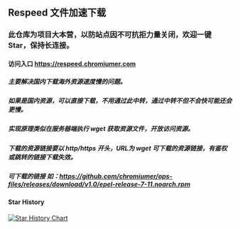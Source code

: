 ## Respeed 文件加速下载
### 此仓库为项目大本营，以防站点因不可抗拒力量关闭，欢迎一键Star，保持长连接。


#### 访问入口 https://respeed.chromiumer.com
##### 主要解决国内下载海外资源速度慢的问题。
##### 如果是国内资源，可以直接下载，不用通过此中转，通过中转不但不会快可能还会更慢。
##### 实现原理类似在服务器端执行 wget 获取资源文件，开放访问资源。
##### 下载的资源链接要以 http/https 开头，URL为 wget 可下载的资源链接，有鉴权或跳转的链接下载失效。
##### 可下载的链接 如：https://github.com/chromiumer/ops-files/releases/download/v1.0/epel-release-7-11.noarch.rpm

#### Star History
[![Star History Chart](https://api.star-history.com/svg?repos=chromiumer/respeed&type=Timeline)](https://star-history.com/#chromiumer/respeed&Timeline)

